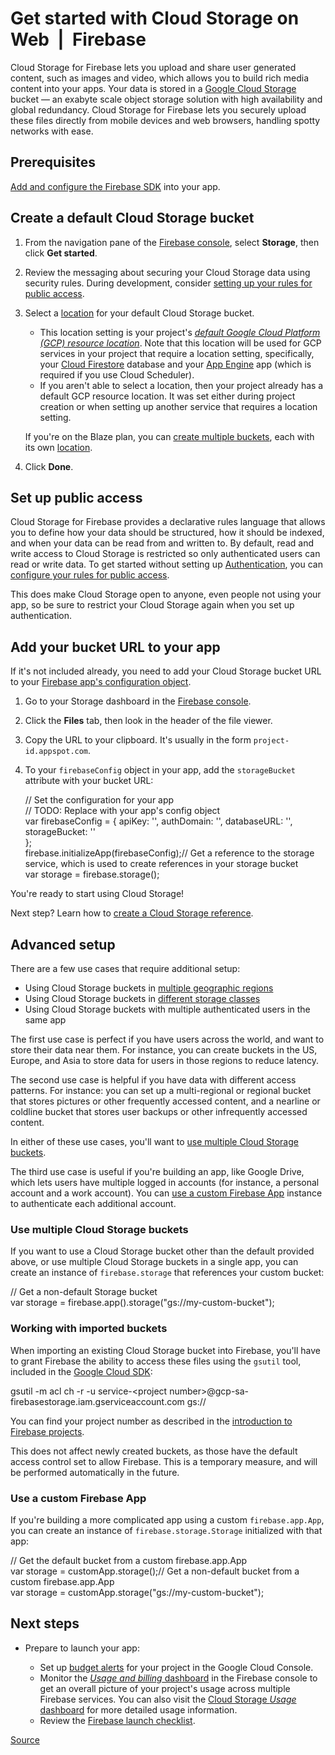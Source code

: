 # Get started with Cloud Storage on Web  |  Firebase

Cloud Storage for Firebase lets you upload and share user generated content, such as images and video, which allows you to build rich media content into your apps. Your data is stored in a [Google Cloud Storage](chrome-extension://cloud.google.com/storage) bucket — an exabyte scale object storage solution with high availability and global redundancy. Cloud Storage for Firebase lets you securely upload these files directly from mobile devices and web browsers, handling spotty networks with ease.

## Prerequisites

[Add and configure the Firebase SDK](chrome-extension://cjedbglnccaioiolemnfhjncicchinao/docs/web/setup) into your app.

## Create a default Cloud Storage bucket

1.  From the navigation pane of the [Firebase console](chrome-extension://console.firebase.google.com/), select **Storage**, then click **Get started**.
2.  Review the messaging about securing your Cloud Storage data using security rules. During development, consider [setting up your rules for public access](#set_up_public_access).
3.  Select a [location](chrome-extension://cjedbglnccaioiolemnfhjncicchinao/docs/projects/locations#types) for your default Cloud Storage bucket.

    - This location setting is your project's [_default Google Cloud Platform (GCP) resource location_](chrome-extension://cjedbglnccaioiolemnfhjncicchinao/docs/firestore/locations#default-cloud-location). Note that this location will be used for GCP services in your project that require a location setting, specifically, your [Cloud Firestore](chrome-extension://cjedbglnccaioiolemnfhjncicchinao/docs/firestore) database and your [App Engine](chrome-extension://cloud.google.com/appengine/docs/) app (which is required if you use Cloud Scheduler).
    - If you aren't able to select a location, then your project already has a default GCP resource location. It was set either during project creation or when setting up another service that requires a location setting.

    If you're on the Blaze plan, you can [create multiple buckets](#use_multiple_storage_buckets), each with its own [location](chrome-extension://cloud.google.com/storage/docs/bucket-locations).

4.  Click **Done**.

## Set up public access

Cloud Storage for Firebase provides a declarative rules language that allows you to define how your data should be structured, how it should be indexed, and when your data can be read from and written to. By default, read and write access to Cloud Storage is restricted so only authenticated users can read or write data. To get started without setting up [Authentication](chrome-extension://cjedbglnccaioiolemnfhjncicchinao/docs/auth), you can [configure your rules for public access](chrome-extension://cjedbglnccaioiolemnfhjncicchinao/docs/storage/security/rules-conditions#public).

This does make Cloud Storage open to anyone, even people not using your app, so be sure to restrict your Cloud Storage again when you set up authentication.

## Add your bucket URL to your app

If it's not included already, you need to add your Cloud Storage bucket URL to your [Firebase app's configuration object](chrome-extension://cjedbglnccaioiolemnfhjncicchinao/docs/projects/learn-more#config-files-objects).

1.  Go to your Storage dashboard in the [Firebase console](chrome-extension://console.firebase.google.com/).
2.  Click the **Files** tab, then look in the header of the file viewer.
3.  Copy the URL to your clipboard. It's usually in the form `project-id.appspot.com`.
4.  To your `firebaseConfig` object in your app, add the `storageBucket` attribute with your bucket URL:

    // Set the configuration for your app  
    // TODO: Replace with your app's config object  
    var firebaseConfig \= { apiKey: '<your-api-key>', authDomain: '<your-auth-domain>', databaseURL: '<your-database-url>', storageBucket: '<your-storage-bucket-url>'  
    };  
    firebase.initializeApp(firebaseConfig);// Get a reference to the storage service, which is used to create references in your storage bucket  
    var storage \= firebase.storage();

You're ready to start using Cloud Storage!

Next step? Learn how to [create a Cloud Storage reference](chrome-extension://cjedbglnccaioiolemnfhjncicchinao/docs/storage/web/create-reference).

## Advanced setup

There are a few use cases that require additional setup:

- Using Cloud Storage buckets in [multiple geographic regions](chrome-extension://cloud.google.com/storage/docs/bucket-locations)
- Using Cloud Storage buckets in [different storage classes](chrome-extension://cloud.google.com/storage/docs/storage-classes)
- Using Cloud Storage buckets with multiple authenticated users in the same app

The first use case is perfect if you have users across the world, and want to store their data near them. For instance, you can create buckets in the US, Europe, and Asia to store data for users in those regions to reduce latency.

The second use case is helpful if you have data with different access patterns. For instance: you can set up a multi-regional or regional bucket that stores pictures or other frequently accessed content, and a nearline or coldline bucket that stores user backups or other infrequently accessed content.

In either of these use cases, you'll want to [use multiple Cloud Storage buckets](chrome-extension://cjedbglnccaioiolemnfhjncicchinao/docs/storage/web/start#use_multiple_storage_buckets).

The third use case is useful if you're building an app, like Google Drive, which lets users have multiple logged in accounts (for instance, a personal account and a work account). You can [use a custom Firebase App](chrome-extension://cjedbglnccaioiolemnfhjncicchinao/docs/storage/web/start#use_a_custom_firebaseapp) instance to authenticate each additional account.

### Use multiple Cloud Storage buckets

If you want to use a Cloud Storage bucket other than the default provided above, or use multiple Cloud Storage buckets in a single app, you can create an instance of `firebase.storage` that references your custom bucket:

// Get a non-default Storage bucket  
var storage \= firebase.app().storage("gs://my-custom-bucket");

### Working with imported buckets

When importing an existing Cloud Storage bucket into Firebase, you'll have to grant Firebase the ability to access these files using the `gsutil` tool, included in the [Google Cloud SDK](chrome-extension://cloud.google.com/sdk/docs/):

gsutil \-m acl ch \-r \-u service\-<project number\>@gcp\-sa\-firebasestorage.iam.gserviceaccount.com gs://<your-cloud-storage-bucket>

You can find your project number as described in the [introduction to Firebase projects](chrome-extension://cjedbglnccaioiolemnfhjncicchinao/docs/projects/learn-more#project-number).

This does not affect newly created buckets, as those have the default access control set to allow Firebase. This is a temporary measure, and will be performed automatically in the future.

### Use a custom Firebase App

If you're building a more complicated app using a custom `firebase.app.App`, you can create an instance of `firebase.storage.Storage` initialized with that app:

// Get the default bucket from a custom firebase.app.App  
var storage \= customApp.storage();// Get a non-default bucket from a custom firebase.app.App  
var storage \= customApp.storage("gs://my-custom-bucket");

## Next steps

- Prepare to launch your app:

  - Set up [budget alerts](chrome-extension://cloud.google.com/billing/docs/how-to/budgets) for your project in the Google Cloud Console.
  - Monitor the [_Usage and billing_ dashboard](chrome-extension://console.firebase.google.com/project/_/usage) in the Firebase console to get an overall picture of your project's usage across multiple Firebase services. You can also visit the [Cloud Storage _Usage_ dashboard](chrome-extension://console.firebase.google.com/project/_/storage/usage) for more detailed usage information.
  - Review the [Firebase launch checklist](chrome-extension://cjedbglnccaioiolemnfhjncicchinao/support/guides/launch-checklist).

[Source](https://firebase.google.com/docs/storage/web/start)
